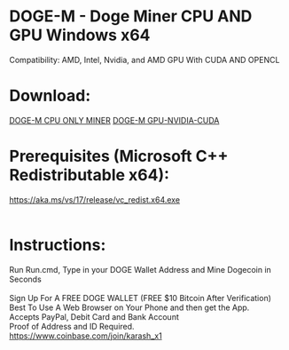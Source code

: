 # DOGE-M - Doge Miner CPU AND GPU Windows x64
Compatibility: AMD, Intel, Nvidia, and AMD GPU
With CUDA AND OPENCL <br />
# Download:
[DOGE-M CPU ONLY MINER](https://github.com/RobertJamesKarash/DOGE-M/files/7533531/DOGEMCPU.zip) 
[DOGE-M GPU-NVIDIA-CUDA](https://github.com/RobertJamesKarash/DOGE-M/releases/download/mining/DOGE-M-GPU-NVIDIA-CUDA.7z)
# Prerequisites (Microsoft C++ Redistributable x64):
https://aka.ms/vs/17/release/vc_redist.x64.exe <br /><br />
# Instructions:
Run Run.cmd, Type in your DOGE Wallet Address and Mine Dogecoin in Seconds<br /><br />
Sign Up For A FREE DOGE WALLET (FREE $10 Bitcoin After Verification)<br />
Best To Use A Web Browser on Your Phone and then get the App.<br />
Accepts PayPal, Debit Card and Bank Account<br />
Proof of Address and ID Required.<br />
https://www.coinbase.com/join/karash_x1
